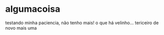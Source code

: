 # algumacoisa

testando minha paciencia, não tenho mais!
o que há velinho...
tericeiro de novo
mais uma
